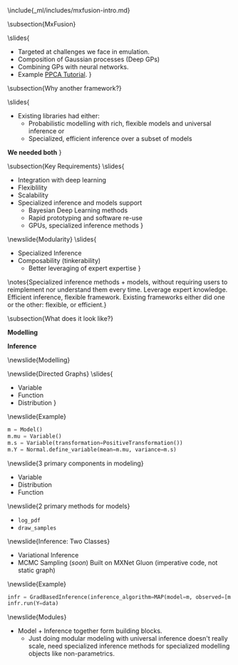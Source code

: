 \include{_ml/includes/mxfusion-intro.md}

\subsection{MxFusion}

\slides{
* Targeted at challenges we face in emulation. 
* Composition of Gaussian processes (Deep GPs)
* Combining GPs with neural networks.
* Example [PPCA Tutorial](https://github.com/amzn/MXFusion/blob/master/examples/notebooks/ppca_tutorial.ipynb).
}

\subsection{Why another framework?}

\slides{
* Existing libraries had either:
  * Probabilistic modelling with rich, flexible models and universal inference or
  * Specialized, efficient inference over a subset of models

**We needed both**
}

\subsection{Key Requirements}
\slides{
* Integration with deep learning
* Flexiblility
* Scalability
* Specialized inference and models support
    * Bayesian Deep Learning methods
    * Rapid prototyping and software re-use
    * GPUs, specialized inference methods
}

\newslide{Modularity}
\slides{
 * Specialized Inference
 * Composability (tinkerability)
    * Better leveraging of expert expertise
}

\notes{Specialized inference methods + models, without requiring users to reimplement nor understand them every time. Leverage expert knowledge. Efficient inference, flexible framework.  Existing frameworks either did one or the other: flexible, or efficient.}

\subsection{What does it look like?}

**Modelling**

**Inference**

\newslide{Modelling}

\newslide{Directed Graphs}
\slides{
* Variable
* Function
* Distribution
}

\newslide{Example}

```python
m = Model()
m.mu = Variable()
m.s = Variable(transformation=PositiveTransformation())
m.Y = Normal.define_variable(mean=m.mu, variance=m.s)
```

\newslide{3 primary components in modeling}

* Variable
* Distribution
* Function 

\newslide{2 primary methods for models}

* `log_pdf`
* `draw_samples`

\newslide{Inference: Two Classes}

* Variational Inference
* MCMC Sampling (*soon*)
Built on MXNet Gluon (imperative code, not static graph)

\newslide{Example}

```python
infr = GradBasedInference(inference_algorithm=MAP(model=m, observed=[m.Y]))
infr.run(Y=data)
```

\newslide{Modules}

* Model + Inference together form building blocks.
    * Just doing modular modeling with universal inference doesn't really scale, need specialized inference methods for specialized modelling objects like non-parametrics.
